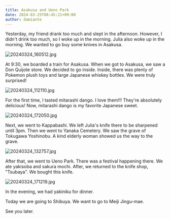 ```yaml
---
title: Asakusa and Ueno Park
date: 2024-03-25T08:45:21+09:00
author: damiante
---
```

Yesterday, my friend drank too much and slept in the afternoon. However, I didn't drink too much, so I woke up in the morning. Julia also woke up in the morning. We wanted to go buy some knives in Asakusa.

![20240324_160512.jpg](https://github.com/devhou-se/www-jp/assets/12438044/8e882a23-8135-4c48-8042-eb0b872407cc)

At 9:30, we boarded a train for Asakusa. When we got to Asakusa, we saw a Don Quijote store. We decided to go inside. Inside, there was plenty of Pokemon plush toys and large Japanese whiskey bottles. We were truly surprised!

![20240324_112110.jpg](https://github.com/devhou-se/www-jp/assets/12438044/e96847a6-e58a-4646-9625-d0a7188aa4df)

For the first time, I tasted mitarashi dango. I love them!!! They're absolutely delicious! Now, mitarashi dango is my favorite Japanese sweet.

![20240324_172050.jpg](https://github.com/devhou-se/www-jp/assets/12438044/6926f070-1e8c-4e9c-b818-996153a6daaf)

Next, we went to Kappabashi. We left Julia's knife there to be sharpened until 3pm. Then we went to Yanaka Cemetery. We saw the grave of Tokugawa Yoshinobu. A kind elderly woman showed us the way to the grave.

![20240324_132757.jpg](https://github.com/devhou-se/www-jp/assets/12438044/0c1b7274-33c7-4615-ac3b-e98d46f4ca95)

After that, we went to Ueno Park. There was a festival happening there. We ate yakisoba and sakura mochi. After, we returned to the knife shop, "Tsubaya". We bought this knife.

![20240324_171219.jpg](https://github.com/devhou-se/www-jp/assets/12438044/56f5095b-5caa-4bd0-932c-bd579e2129db)

In the evening, we had yakiniku for dinner.

Today we are going to Shibuya. We want to go to Meiji Jingu-mae.

See you later.